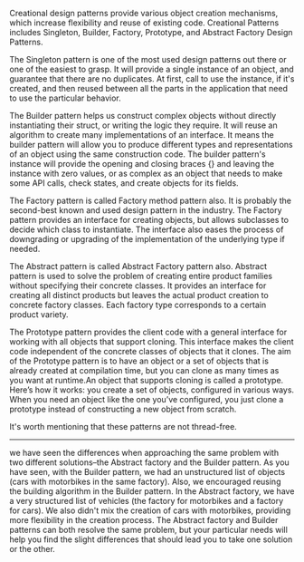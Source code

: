 Creational design patterns provide various object creation mechanisms, which increase flexibility and reuse of existing
code. Creational Patterns includes Singleton, Builder, Factory, Prototype, and Abstract Factory Design Patterns.

The Singleton pattern is one of the most used design patterns out there or one of the easiest to grasp. It will provide
a single instance of an object, and guarantee that there are no duplicates. At first, call to use the instance, if it's
created, and then reused between all the parts in the application that need to use the particular behavior.

The Builder pattern helps us construct complex objects without directly instantiating their struct, or writing the logic
they require. It will reuse an algorithm to create many implementations of an interface. It means the builder pattern
will allow you to produce different types and representations of an object using the same construction code. The builder
pattern's instance will provide the opening and closing braces {} and leaving the instance with zero values, or as
complex as an object that needs to make some API calls, check states, and create objects for its fields.

The Factory pattern is called Factory method pattern also. It is probably the second-best known and used design pattern in the industry. The
Factory pattern provides an interface for creating objects, but allows subclasses to decide which class to instantiate. The interface also
eases the process of downgrading or upgrading of the implementation of the underlying type if needed.

The Abstract pattern is called Abstract Factory pattern also. Abstract pattern is used to solve the problem of creating entire product
families without specifying their concrete classes. It provides an interface for creating all distinct products but leaves the actual product
creation to concrete factory classes. Each factory type corresponds to a certain product variety.

The Prototype pattern provides the client code with a general interface for working with all objects that support cloning. This interface
makes the client code independent of the concrete classes of objects that it clones. The aim of the Prototype pattern is to have an object or
a set of objects that is already created at compilation time, but you can clone as many times as you want at runtime.An object that supports
cloning is called a prototype. Here’s how it works: you create a set of objects, configured in various ways. When you need an object like the
one you’ve configured, you just clone a prototype instead of constructing a new object from scratch.

It's worth mentioning that these patterns are not thread-free.

----------------------------------------------------------------------------------------------------------------------------------
we have seen the differences when approaching the same problem with two different solutions–the Abstract factory and the Builder pattern. As
you have seen, with the Builder pattern, we had an unstructured list of objects (cars with motorbikes in the same factory). Also, we
encouraged reusing the building algorithm in the Builder pattern. In the Abstract factory, we have a very structured list of vehicles (the
factory for motorbikes and a factory for cars). We also didn't mix the creation of cars with motorbikes, providing more flexibility in the
creation process. The Abstract factory and Builder patterns can both resolve the same problem, but your particular needs will help you find
the slight differences that should lead you to take one solution or the other.
